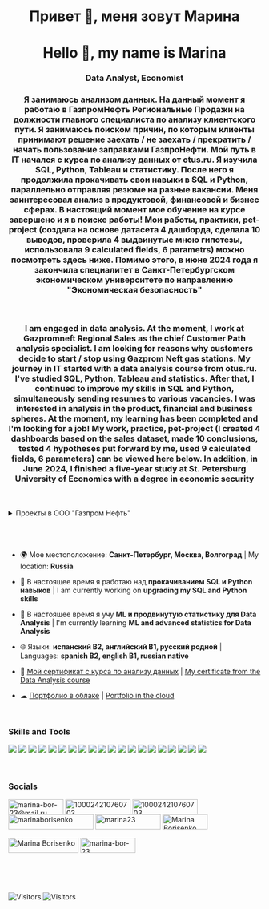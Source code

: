 <h1 align="center">Привет &#128075, меня зовут Марина</h1>

<h1 align="center"> Hello &#128075, my name is Marina</h1>
<h3 align="center"> Data Analyst, Economist </h3> 
<h3 align="center"> Я занимаюсь анализом данных. На данный момент я работаю в ГазпромНефть Региональные Продажи на должности главного специалиста по анализу клиентского пути. Я занимаюсь поиском причин, по которым клиенты принимают решение заехать / не заехать / прекратить / начать пользование заправками ГазпроНефти. Мой путь в IT начался с курса по анализу данных от otus.ru. Я изучила SQL, Python, Tableau и статистику. После него я продолжила прокачивать свои навыки в SQL и Python, параллельно отправляя резюме на разные вакансии. Меня заинтересовал анализ в продуктовой, финансовой и бизнес сферах. В настоящий момент мое обучение на курсе завершено и я в поиске работы! Мои работы, практики, pet-project (создала на основе датасета 4 дашборда, сделала 10 выводов, проверила 4 выдвинутые мною гипотезы, использовала 9 calculated fields, 6 parametrs) можно посмотреть здесь ниже. Помимо этого, в июне 2024 года я закончила специалитет в Санкт-Петербургском экономическом университете по направлению "Экономическая безопасность" </h3> 
<br>
<h3 align="center"> I am engaged in data analysis. At the moment, I work at Gazpromneft Regional Sales as the chief Customer Path analysis specialist. I am looking for reasons why customers decide to start / stop using Gazprom Neft gas stations. My journey in IT started with a data analysis course from otus.ru. I've studied SQL, Python, Tableau and statistics. After that, I continued to improve my skills in SQL and Python, simultaneously sending resumes to various vacancies. I was interested in analysis in the product, financial and business spheres. At the moment, my learning has been completed and I'm looking for a job! My work, practice, pet-project (I created 4 dashboards based on the sales dataset, made 10 conclusions, tested 4 hypotheses put forward by me, used 9 calculated fields, 6 parameters) can be viewed here below. In addition, in June 2024, I finished a five-year study at St. Petersburg University of Economics with a degree in economic security</h3>
<br>

<br>
<details>
  <summary>Проекты в ООО "Газпром Нефть"</summary>

Название проекта:<br>
RFM сегментация клиентской базы.<br>
Дата осуществления проекта:<br>
Июнь 2024.<br>
Ключевые метрики проекта:<br>
• R – recency (давность покупки, но здесь – продолжительность дней между покупками клиента),<br>
• F – Frecuency (частота покупок),<br>
• M – Monetary (сумма покупок),<br>
• Кол-во клиентов,<br>
• Кол-во чеков,<br>
• Кол-во литров,<br>
• Выручка,<br>
• % использования карточки лояльности (для покупок топлива и для покупок сопутствующих товаров).<br>
Что необходимо было сделать (для чего нужен проект?):<br>
• Осуществить сегментацию клиентов на основе их потребления топлива и сопутствующих товаров,<br>
• Оценить получившуюся базу, понять, как она двигается из года в год,<br>
• Проанализировать текущую ситуацию, предпринять меры по балансировке клиентской базы в каждой выделенной группе,<br>
• Сравнить динамику в регионах (11 шт. в РФ) и найти «похожие» регионы, где сегментация идентична,<br>
• Описать популярные группы – как отличается потребление топлива в одном регионе и в другом,<br>
• Выявить аномальные значения – регионы с самым низким показателем использования карточки программы лояльности при покупке и с наибольшим.<br>
Какими способами был реализован проект:<br>
Выгрузка реализации из sql;
В python использование библиотек: pandas, numpy, datetime, time, pyodbc, sqlalchemy.<br>
Результат:<br>
.ipynb файл-проект, где из sql озера данных выгрузила реализацию топлива по клиентам, далее присвоила группы на основе потребления (от 1 до 3), убрала выбросы по 5% сверху и снизу, рассчитала ключевые показатели проекта по годам, кварталам, регионам, сгруппировала по ключевым метрикам проекта и времени, выгрузила в .csv.<br>
Эффект:<br>
Сегментация клиентов автоматизирована и ускорена на 50%.<br>
Кто пользуется проектом, как часто, для каких целей:<br>
Сегмент Авто использует проект для отслеживания движения клиентов между группами и их поведения раз в месяц.<br>
 <br>
Название проекта:<br>
MAU клиентский актив.<br>
Дата осуществления проекта:<br>
Июль 2024.<br>
Ключевые метрики проекта:<br>
• Mobile App Users – кол-во клиентов, которые заходят в приложение,<br>
• Mobile App Active Users – кол-во клиентов, которые заходят в приложение и совершают покупку после этого,<br>
• Конверсия MAU в MAAU,<br>
• Конверсия обычных клиентов в MAU,<br>
• Конверсия обычных клиентов в MAAU.<br>
Что необходимо было сделать (для чего нужен проект?):<br>
• Оценить кол-во клиентов, которые заходят в приложение и заходят в приложение с дальнейшей покупкой от общего кол-ва клиентской базы,<br>
• Отслеживание MAU MAAU для обнаружения ошибок приложения своевременно и оперативно,<br>
• Оценить получившуюся базу, понять, как она двигается из года в год и из месяца в месяц, сравнить динамику MAU клиентов в регионах (11 шт. в РФ),<br>
• Сравнить динамику в регионах и найти «похожие» регионы, где сегментация идентична,<br>
• Описать популярные группы – как отличается потребление топлива в одном регионе и в другом,<br>
• Выявить аномальные значения – регионы с самым низким показателем MAU и MAAUи с наибольшим.<br>
Какими способами был реализован проект:<br>
Выгрузка реализации из sql.<br>
Результат:<br>
.csv файл-проект, где из sql озера данных выгрузила кол-во обычных клиентов, которые не пользуются приложением, кол-во клиентов, которые заходят в приложение и кол-во клиентов, которые заходят в приложение с дальнейшим осуществлением транзакции, рассчитала конверсию.<br>
Эффект:<br>
Расчёт клиентов мобильного приложения автоматизирован и ускорен на 50%.<br>
Кто пользуется проектом, как часто, для каких целей:<br>
Сегмент Авто использует проект для отслеживания движения клиентов между группами и их поведения раз в месяц.<br>
 
Название проекта:
Портрет клиента мобильного приложения
Дата осуществления проекта:
Июль 2024.
Ключевые метрики проекта:
• Кол-во клиентов
• Кол-во чеков топлива
• Кол-во чеков сопутствующих товаров
• Доля покупок в мобильном приложении
• Средний пролив
• Средний чек
• Конверсия СТ (чеки топлива / чеки СТ)
Что необходимо было сделать (для чего нужен проект?):
• Проанализировать потребление топлива и СТ клиентами в мобильном приложении
• Построить графики и оформить презентацию с выводами о том, как потребляется топливо и СТ клиентами в мобильном приложении по каждому виду топлива (АИ-92, АИ-95, ДТ, G-100 и др.)
• Сравнить динамику в регионах (11 шт. в РФ) и найти «похожие» регионы, где потребление идентично,
• Описать популярные группы – как отличается потребление топлива в одном регионе и в другом,
• Выявить аномальные значения – регионы с самыми низкими ключевыми метриками проекта и с самыми высокими.
Какими способами был реализован проект:
Выгрузка реализации из sql.
Результат:
.csv файл-проект, где из sql озера данных выгрузила кол-во транзакций, кол-во клиентов, литры, выручку, кол-во проданных СТ, рассчитала % прикладывания карточки лояльности при покупке, ключевые метрики по видам топлива, годам, месяцам и регионам. Предложила маркетинговые акции для отдела маркетинга по повышению потребления для определенных клиентов мобильного приложения.
Эффект:
Создан автоматизированный проект для оценки потребления пользователей мобильного приложения. Проект создан с нуля и ранее не использовался ни в каком виде.
Кто пользуется проектом, как часто, для каких целей:
Сегмент Авто использует проект для отслеживания поведения клиентов мобильного приложения раз в месяц.
 
Название проекта:
Отслеживание очередей на кассах и кассах самообслуживания.
Дата осуществления проекта:
Август 2024.
Ключевые метрики проекта:
• Кол-во клиентов
• Кол-во чеков
• Средний чек
• Кол-во касс
• Кол-во касс самообслуживания
Что необходимо было сделать (для чего нужен проект?):
• Проанализировать появление очередей на кассах и кассах самообслуживания на АЗС,
• Построить графики и оформить презентацию с выводами о том, как появляются очереди на АЗС, какой характер (системный в часы-пик или разовый из-за поломки касс) и какую продолжительность имеют.
• Сравнить динамику в регионах (11 шт. в РФ) и найти «похожие» регионы, где ситуация идентична,
• Продемонстрировать топ 10 загруженных АЗС
• Выявить аномальные значения – регионы с самыми низкими ключевыми метриками проекта и с самыми высокими.
Какими способами был реализован проект:
Выгрузка реализации из sql.
Результат:
.csv файл-проект, где из sql озера данных выгрузила ключевые метрики по кассам, годам, месяцам и регионам. Предложила список АЗС, где рекомендуется увеличить кол-во касс, чтобы снизить очереди.
Эффект:
Создан автоматизированный проект для оценки потребления пользователей программы лояльности. Проект создан с нуля и ранее не использовался ни в каком виде.
Кто пользуется проектом, как часто, для каких целей:
Сегмент Авто использует проект для отслеживания нехватки касс на АЗС раз в месяц.
 
Название проекта:
Тренды сопутствующих товаров к нефтепродуктам
Дата осуществления проекта:
Сентябрь 2024.
Ключевые метрики проекта:
• Сумма тонн
• Кол-во клиентов
• Выручка
• Бонусов потрачено
• Бонусов начислено
• Выручка + (бонусов потрачено – бонусов начислено)
Что необходимо было сделать (для чего нужен проект?):
• Отобразить потребления СТ к НП по АЗС, сравнить динамику,
• Продемонстрировать топ 10 АЗС
• Выявить аномальные значения – АЗС с самыми низкими ключевыми метриками проекта и с самыми высокими.
Какими способами был реализован проект:
Выгрузка реализации из sql.
Результат:
.csv файл-проект, где из sql озера данных выгрузила ключевые метрики по АЗС, годам, месяцам и регионам.
Эффект:
Автоматизировано вычисление трендов СТ к НП через SQL (ранее вручную через excel). Благодаря проекту ускорено вычисление трендов в 5 раз.
Кто пользуется проектом, как часто, для каких целей:
Сегмент Авто использует проект для отслеживания трендов СТ к НП по АЗС еженедельно.
 
Название проекта:
Рейтинг АЗС для проверки
Дата осуществления проекта:
Ноябрь 2024.
Ключевые метрики проекта:
• Сумма тонн
• Кол-во клиентов
• Выручка
• Средний чек НП
• Средний чек СТ
• Среднесуточная реализация АЗС в тоннах
• Кол-во чеков СТ
• Кол-во чеков НП
• Жалобы на горячую линию
• Плохие оценки в мобильном приложении
• % выполнения бизнес плана
• % выполнения текущего плана
• Максимум и минимум реализации АЗС
• Трафик рядом с АЗС
• Кол-во конкурентов рядом с АЗС
Что необходимо было сделать (для чего нужен проект?):
• Для отдела Контроля и качества сервиса, который занимается проверками АЗС, необходимо было осуществить проект по автоматическому расчёту АЗС к проверке на основе проблем (снижение реализации, большое кол-во жалоб, невыполнение бизнес плана и пр.),
• Вывести список АЗС, которые необходимо проверить в ближайшее время
• Выявить аномальные значения – АЗС с самыми низкими ключевыми метриками проекта и с самыми высокими.
Какими способами был реализован проект:
Выгрузка реализации из sql с дальнейшей обработкой в python с использованием библиотек: pandas, numpy, datetime, time, pyodbc, sqlalchemy.
Результат:
.csv файл-проект, где из sql озера данных выгрузила ключевые метрики по АЗС, годам, месяцам и регионам, а в python я подгрузила, обработала и соединила отчеты других отделов в .xls, чтобы в одном документе .csv было видно по каким параметрам какие АЗС необходимо проверить.
Эффект:
Автоматизирован выбор АЗС для проверки через SQL и python (ранее вручную через excel). Благодаря проекту ускорен выбор АЗС в 10 раз, удалось избавиться от ручного выбора полностью.
Кто пользуется проектом, как часто, для каких целей:
Сегмент Авто и Контроля и качества сервиса используют проект для еженедельного выбора АЗС для проверки.

Название проекта:
Факторный анализ маркетинговой акции по повышению потребления кофе
Дата осуществления проекта:
Ноябрь 2024.
Ключевые метрики проекта:
• Выручка СТ
• Кол-во чашек кофе
• Кол-во клиентов
• Кол-во транзакций
• Кол-во потраченных бонусов
• Кол-во начисленных бонусов
Что необходимо было сделать (для чего нужен проект?):
• Осуществить факторный анализ изменения потребления кофейных напитков 2023-2024 (снижение потребления от года к году, изменение сети АЗС выбытие-принятия новых АЗС, влияние других рекламных кампаний и т.д.),
• Выявить основные факторы, влияющие на потребление кофе клиентами сети,
• Выявить неэффективные факторы,
• Отслеживать увеличение % пользования карточками лояльности как эффективность акции,
• Отслеживание эффективности пользования начисленными бонусами
Какими способами был реализован проект:
Выгрузка реализации из sql.
Результат:
.csv файл-проект, где из sql озера данных выгрузила ключевые метрики по АЗС, годам, месяцам и регионам. Отобразила неэффективные факторы и предложила их к изменению.
Эффект:
Осуществлен факторный анализ потребления клиентами кофе, по шаблону которого можно вычислять любые факторы к любой маркетинговой акции. Проект создавался с нуля и ранее не использовался.
Кто пользуется проектом, как часто, для каких целей:
Сегмент Авто и Отдел Маркетинга использует проект для отслеживания эффективности факторов маркетинговых акций, направленных на повышение потребления кофейных напитков.

 
Название проекта:
Факторный анализ маркетинговой акции по повышению потребления НП
Дата осуществления проекта:
Декабрь 2024.
Ключевые метрики проекта:
• Сумма тонн НП
• Кол-во чеков НП
• Кол-во клиентов
• Кол-во транзакций
• Кол-во потраченных бонусов
• Кол-во начисленных бонусов
Что необходимо было сделать (для чего нужен проект?):
• Осуществить факторный анализ изменения потребления топлива 2023-2024 (снижение потребления от года к году, изменение сети АЗС выбытие-принятия новых АЗС, влияние других рекламных кампаний и т.д.),
• Выявить основные факторы, влияющие на потребление,
• Выявить неэффективные факторы,
• Отслеживать увеличение % пользования карточками лояльности как эффективность акции,
• Отслеживание эффективности пользования начисленными бонусами
Какими способами был реализован проект:
Выгрузка реализации из sql.
Результат:
.csv файл-проект, где из sql озера данных выгрузила ключевые метрики по АЗС, годам, месяцам и регионам. Отобразила неэффективные факторы и предложила их к изменению.
Эффект:
Осуществлен факторный анализ потребления клиентами НП, по шаблону которого можно вычислять любые факторы к любой маркетинговой акции. Проект создавался с нуля и ранее не использовался.
Кто пользуется проектом, как часто, для каких целей:
Сегмент Авто использует проект для отслеживания эффективности факторов маркетинговых акций, направленных на повышение потребления НП.
    </p>
</details>
<br>
<br>
<br>


- 🌍 Мое местоположение: **Санкт-Петербург, Москва, Волгоград** | My location: **Russia**

- 🔭 В настоящее время я работаю над **прокачиванием SQL и Python навыков** | I am currently working on **upgrading my SQL and Python skills**

- 🧠 В настоящее время я учу **ML и продвинутую статистику для Data Analysis** | I'm currently learning **ML and advanced statistics for Data Analysis**

- 🌐 Языки: **испанский B2, английский B1, русский родной** | Languages: **spanish B2, english B1, russian native**

- 📄 <a href="https://otus.ru/certificate/7aaed9c690dc438a8240b8f37bbb6b5c/">Мой сертификат с курса по анализу данных</a>  | <a href="https://otus.ru/certificate/7aaed9c690dc438a8240b8f37bbb6b5c/en/">My certificate from the Data Analysis course</a>

- ☁ <a href="https://cloud.mail.ru/public/cP2i/HoPjddFeE">Портфолио в облаке</a>  | <a href="https://cloud.mail.ru/public/cP2i/HoPjddFeE">Portfolio in the cloud</a> 
<br>




<h3 align="left">Skills and Tools</h3>
<p align="left"> 
<img src="https://img.shields.io/badge/MICROSOFT SQL-white?style=for-the-badge&logo=microsoftsqlserver&logoColor=red"/>
<img src="https://img.shields.io/badge/MYSQL-white?style=for-the-badge&logo=mysql&logoColor=blue"/> 
<img src="https://img.shields.io/badge/ORACLE-white?style=for-the-badge&logo=oracle&logoColor=orange"/> 
<img src="https://img.shields.io/badge/POSTRGESQL-white?style=for-the-badge&logo=postgresql&logoColor=blue"/> 
<img src="https://img.shields.io/badge/SQLITE-white?style=for-the-badge&logo=sqlite&logoColor=blue"/> 
<img src="https://img.shields.io/badge/PYTHON-white?style=for-the-badge&logo=python&logoColor=DDD803"/> 
<img src="https://img.shields.io/badge/GOOGLE COLAB-white?style=for-the-badge&logo=googlecolab&logoColor=yellow"/> 
<img src="https://img.shields.io/badge/JUPITER-white?style=for-the-badge&logo=jupyter&logoColor=yellow"/> 
<img src="https://img.shields.io/badge/PANDAS-white?style=for-the-badge&logo=pandas&logoColor=blue"/> 
<img src="https://img.shields.io/badge/SEABORN-white?style=for-the-badge&logo=seaborn&logoColor=blue"/> 
<img src="https://img.shields.io/badge/NUMPY-white?style=for-the-badge&logo=numpy&logoColor=blue"/> 
<img src="https://img.shields.io/badge/STATS-white?style=for-the-badge&logo=stats&logoColor=blue"/> 
<img src="https://img.shields.io/badge/MATPLOTLIB-white?style=for-the-badge&logo=matplotlib&logoColor=violet"/> 
<img src="https://img.shields.io/badge/PLOTLY-white?style=for-the-badge&logo=plotly&logoColor=blue"/> 
<img src="https://img.shields.io/badge/TABLEAU-white?style=for-the-badge&logo=tableau&logoColor=blue"/> 
<img src="https://img.shields.io/badge/POWER BI-white?style=for-the-badge&logo=powerbi&logoColor=DDD803"/> 
<img src="https://img.shields.io/badge/MICROSOFT AZURE-white?style=for-the-badge&logo=microsoftazure&logoColor=blue"/> 
<img src="https://img.shields.io/badge/GOOGLE CLOUD-white?style=for-the-badge&logo=googlecloud&logoColor=red"/> 
<img src="https://img.shields.io/badge/YANDEX CLOUD-white?style=for-the-badge&logo=yandexcloud&logoColor=blue"/> 
<img src="https://img.shields.io/badge/MICROSOFT EXCEL-white?style=for-the-badge&logo=microsoftexcel&logoColor=green"/> </p>



<br>
<h3 align="left">Socials</h3>
<p align="left">
<a href="mailto:marina-bor-23@mail.ru" target="_blank"><img align="center" src="https://img.shields.io/badge/mail.ru-white?style=social&logo=maildotru&logoColor=blue" alt="marina-bor-23@mail.ru" height="30" width="110" /></a>
<a href="https://fb.com/100024210760703" target="blank"><img align="center" src="https://img.shields.io/badge/Facebook-white?style=social&logo=facebook&logoColor=blue" alt="100024210760703" height="30" width="130" /></a>
<a href="https://www.linkedin.com/in/marina-borisenko/" target="blank"><img align="center" src="https://img.shields.io/badge/Linkedin-white?style=social&logo=linkedin&logoColor=blue" alt="100024210760703" height="30" width="130" /></a>
<a href="https://public.tableau.com/app/profile/marinaborisenko" target="blank"><img align="center" src="https://img.shields.io/badge/Tableau Public-white?style=social&logo=tableau&logoColor=blue" alt="marinaborisenko" height="30" width="170" /></a>
<a href="https://www.leetcode.com/marina23" target="blank"><img align="center" src="https://img.shields.io/badge/Leetcode-white?style=social&logo=leetcode&logoColor=yellow" alt="marina23" height="30" width="130" /></a>
<a href="https://stepik.org/users/641084350/profile" target="blank"><img align="center" src="https://img.shields.io/badge/Stepik-white?style=social&logo=stepik&logoColor=yellow" alt="Marina Borisenko" height="30" width="90" /></a> <br>
<br><a href="https://platform.stratascratch.com/user/Marina" target="blank"><img align="center" src="https://img.shields.io/badge/Statascratch-white?style=social&logo=statascratch&logoColor=blue" alt="Marina Borisenko" height="30" width="140" /></a>
<a href="https://github.com/marina-bor-23" target="blank"><img align="center" src="https://img.shields.io/badge/GitHub-white?style=social&logo=github&logoColor=black" alt="marina-bor-23" height="30" width="110" /></a>
</p>

<br>
<br>
<br>


![Visitors](https://api.visitorbadge.io/api/daily?path=marina-bor-23&label=Visitors%20daily&labelColor=%23b4b4b4&countColor=%23555555)
![Visitors](https://api.visitorbadge.io/api/visitors?path=marina-bor-23&label=Visitors%20total&labelColor=%23b4b4b4&countColor=%23555555)
